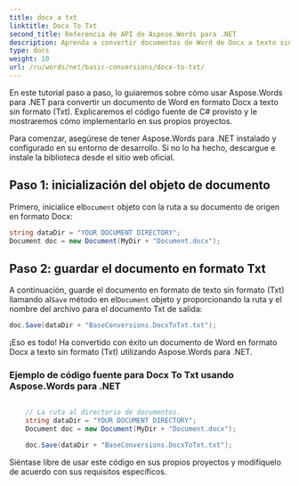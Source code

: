```yaml
---
title: docx a txt
linktitle: Docx To Txt
second_title: Referencia de API de Aspose.Words para .NET
description: Aprenda a convertir documentos de Word de Docx a texto sin formato (Txt) usando Aspose.Words para .NET. Tutorial paso a paso con código fuente de ejemplo.
type: docs
weight: 10
url: /ru/words/net/basic-conversions/docx-to-txt/
---
```


En este tutorial paso a paso, lo guiaremos sobre cómo usar Aspose.Words para .NET para convertir un documento de Word en formato Docx a texto sin formato (Txt). Explicaremos el código fuente de C# provisto y le mostraremos cómo implementarlo en sus propios proyectos.

Para comenzar, asegúrese de tener Aspose.Words para .NET instalado y configurado en su entorno de desarrollo. Si no lo ha hecho, descargue e instale la biblioteca desde el sitio web oficial.

## Paso 1: inicialización del objeto de documento

 Primero, inicialice el`Document` objeto con la ruta a su documento de origen en formato Docx:

```csharp
string dataDir = "YOUR DOCUMENT DIRECTORY";
Document doc = new Document(MyDir + "Document.docx");
```

## Paso 2: guardar el documento en formato Txt

 A continuación, guarde el documento en formato de texto sin formato (Txt) llamando al`Save` método en el`Document` objeto y proporcionando la ruta y el nombre del archivo para el documento Txt de salida:

```csharp
doc.Save(dataDir + "BaseConversions.DocxToTxt.txt");
```

¡Eso es todo! Ha convertido con éxito un documento de Word en formato Docx a texto sin formato (Txt) utilizando Aspose.Words para .NET.

### Ejemplo de código fuente para Docx To Txt usando Aspose.Words para .NET

```csharp

	// La ruta al directorio de documentos.
	string dataDir = "YOUR DOCUMENT DIRECTORY";
	Document doc = new Document(MyDir + "Document.docx");

	doc.Save(dataDir + "BaseConversions.DocxToTxt.txt");

```

Siéntase libre de usar este código en sus propios proyectos y modifíquelo de acuerdo con sus requisitos específicos.
